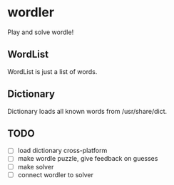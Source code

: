 # wordler
Play and solve wordle!

## WordList
WordList is just a list of words.

## Dictionary
Dictionary loads all known words from /usr/share/dict.

## TODO
* [ ] load dictionary cross-platform
* [ ] make wordle puzzle, give feedback on guesses
* [ ] make solver
* [ ] connect wordler to solver
